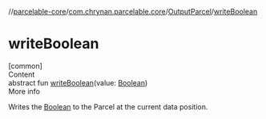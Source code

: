 //[parcelable-core](../../../index.md)/[com.chrynan.parcelable.core](../index.md)/[OutputParcel](index.md)/[writeBoolean](write-boolean.md)



# writeBoolean  
[common]  
Content  
abstract fun [writeBoolean](write-boolean.md)(value: [Boolean](https://kotlinlang.org/api/latest/jvm/stdlib/kotlin/-boolean/index.html))  
More info  


Writes the [Boolean](write-boolean.md) to the Parcel at the current data position.

  




